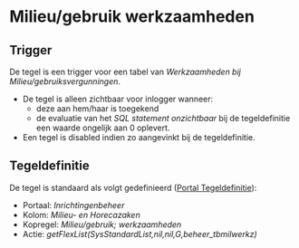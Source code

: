 # Milieu/gebruik werkzaamheden

## Trigger

De tegel is een trigger voor een tabel van _Werkzaamheden bij Milieu/gebruiksvergunningen_.

- De tegel is alleen zichtbaar voor inlogger wanneer:
  - deze aan hem/haar is toegekend
  - de evaluatie van het _SQL statement onzichtbaar_ bij de tegeldefinitie een waarde ongelijk aan 0 oplevert.
- Een tegel is disabled indien zo aangevinkt bij de tegeldefinitie.

## Tegeldefinitie

De tegel is standaard als volgt gedefinieerd ([Portal Tegeldefinitie](/docs/instellen_inrichten/portaldefinitie/portal_tegel.md)):

- Portaal: _Inrichtingenbeheer_
- Kolom: _Milieu- en Horecazaken_
- Kopregel: _Milieu/gebruik; werkzaamheden_
- Actie: _getFlexList(SysStandardList,nil,nil,G,beheer_tbmilwerkz)_
